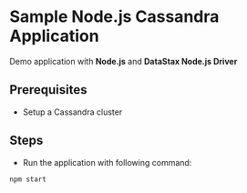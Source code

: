 # Sample Node.js Cassandra Application

Demo application with **Node.js** and **DataStax Node.js Driver**

## Prerequisites

- Setup a Cassandra cluster

## Steps

- Run the application with following command:

 ```sh
npm start
```